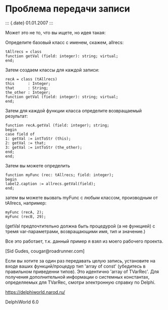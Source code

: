Проблема передачи записи
========================

::: {.date}
01.01.2007
:::

Может это не то, что вы ищете, но идея такая:

Определите базовый класс с именем, скажем, allrecs:

    tAllrecs = class
    function getVal (field: integer): string; virtual;
    end;

Затем создаем классы для каждой записи:

    recA = class (tAllrecs)
    this      : Integer;
    that      : String;
    the_other : Integer;
    function getVal (field: integer): string; virtual;
    end;

Затем для каждой функции класса определите возвращаемый результат:

    function recA.getVal (field: integer); string;
    begin
    case field of
    1: getVal := intToStr (this);
    2: getVal := that;
    3: getVal := intToStr (the_other);
    end;
    end;

Затем вы можете определить

    function myFunc (rec: tAllrecs; field: integer);
    begin
    label2.caption := allrecs.getVal(field);
    end;

затем вы можете вызвать myFunc с любым классом, производным от tAllrecs,
например:

    myFunc (recA, 2);
    myFunc (recB, 29);

(getVal предпочтительно должна быть процедурой (а не функцией) с тремя
var-параметрами, возвращающими имя, тип и значение.)

Все это работает, т.к. данный пример я взял из моего рабочего проекта.

\[Sid Gudes, cougar\@roadrunner.com\]

Если вы хотите за один раз передавать целую запись, установите на входе
ваших функций/процедур тип \'array of const\' (убедитесь в правильном
приведенни типов). Это идентично \'array of TVarRec\'. Для получения
дополнительной информации о системных константах, определяемых для
TVarRec, смотри электронную справку по Delphi.

<https://delphiworld.narod.ru/>

DelphiWorld 6.0
